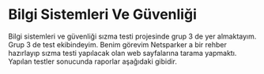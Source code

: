 # Bilgi Sistemleri Ve Güvenliği

Bilgi sistemleri ve güvenliği sızma testi projesinde grup 3 de yer almaktayım. Grup 3 de test ekibindeyim. Benim görevim Netsparker a bir rehber hazırlayıp sızma testi yapılacak olan web sayfalarına tarama yapmaktı. Yapılan testler sonucunda raporlar aşağıdaki gibidir.


